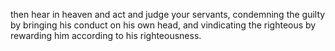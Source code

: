 then hear in heaven and act and judge your servants, condemning the guilty by bringing his conduct on his own head, and vindicating the righteous by rewarding him according to his righteousness.
